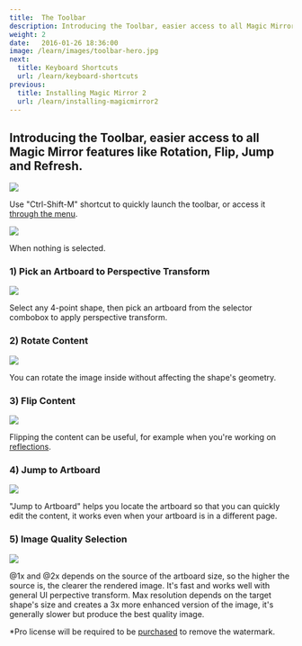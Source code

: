 ```yaml
---
title:  The Toolbar
description: Introducing the Toolbar, easier access to all Magic Mirror features like Rotation, Flip, Jump and Refresh
weight: 2
date:   2016-01-26 18:36:00
image: /learn/images/toolbar-hero.jpg
next:
  title: Keyboard Shortcuts
  url: /learn/keyboard-shortcuts
previous: 
  title: Installing Magic Mirror 2
  url: /learn/installing-magicmirror2
---
```


## Introducing the Toolbar, easier access to all Magic Mirror features like Rotation, Flip, Jump and Refresh.

![](../images/toolbar-activated.png)

Use "Ctrl-Shift-M" shortcut to quickly launch the toolbar, or access it [through the menu](/learn/keyboard-shortcuts).

![](../images/toolbar-no-selection.png)

When nothing is selected.


### 1) Pick an Artboard to Perspective Transform

![](../images/toolbar-pick-artboard.png)

Select any 4-point shape, then pick an artboard from the selector combobox to apply perspective transform.


### 2) Rotate Content

![](../images/toolbar-rotate-content.png)

You can rotate the image inside without affecting the shape's geometry.

 
### 3) Flip Content

![](../images/toolbar-flip-content.png)

Flipping the content can be useful, for example when you're working on [reflections](https://medium.com/perspective-design-in-sketch/perspective-mockups-in-sketch-reflections-5fa275ce947).


### 4) Jump to Artboard

![](../images/toolbar-jump-to-artboard.png)

"Jump to Artboard" helps you locate the artboard so that you can quickly edit the content, it works even when your artboard is in a different page.


### 5) Image Quality Selection

![](../images/toolbar-image-quality-selection.png)

@1x and @2x depends on the source of the artboard size, so the higher the source is, the clearer the rendered image. It's fast and works well with general UI perpective transform.
Max resolution depends on the target shape's size and creates a 3x more enhanced version of the image, it's generally slower but produce the best quality image.  

*Pro license will be required to be [purchased](/purchase) to remove the watermark.


